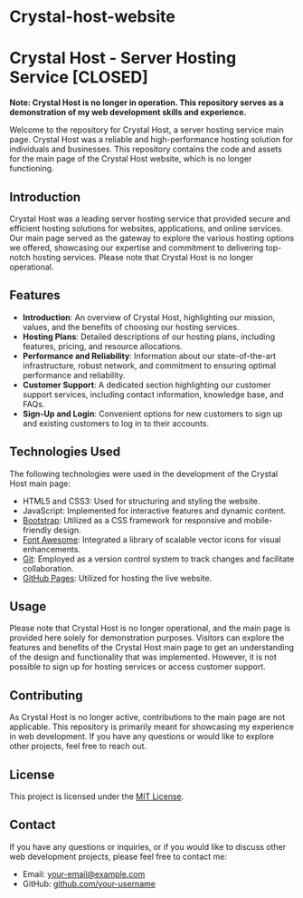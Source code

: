# Crystal-host-website
# Crystal Host - Server Hosting Service [CLOSED]

**Note: Crystal Host is no longer in operation. This repository serves as a demonstration of my web development skills and experience.**

Welcome to the repository for Crystal Host, a server hosting service main page. Crystal Host was a reliable and high-performance hosting solution for individuals and businesses. This repository contains the code and assets for the main page of the Crystal Host website, which is no longer functioning.

## Introduction

Crystal Host was a leading server hosting service that provided secure and efficient hosting solutions for websites, applications, and online services. Our main page served as the gateway to explore the various hosting options we offered, showcasing our expertise and commitment to delivering top-notch hosting services. Please note that Crystal Host is no longer operational.

## Features

- **Introduction**: An overview of Crystal Host, highlighting our mission, values, and the benefits of choosing our hosting services.
- **Hosting Plans**: Detailed descriptions of our hosting plans, including features, pricing, and resource allocations.
- **Performance and Reliability**: Information about our state-of-the-art infrastructure, robust network, and commitment to ensuring optimal performance and reliability.
- **Customer Support**: A dedicated section highlighting our customer support services, including contact information, knowledge base, and FAQs.
- **Sign-Up and Login**: Convenient options for new customers to sign up and existing customers to log in to their accounts.

## Technologies Used

The following technologies were used in the development of the Crystal Host main page:

- HTML5 and CSS3: Used for structuring and styling the website.
- JavaScript: Implemented for interactive features and dynamic content.
- [Bootstrap](https://getbootstrap.com/): Utilized as a CSS framework for responsive and mobile-friendly design.
- [Font Awesome](https://fontawesome.com/): Integrated a library of scalable vector icons for visual enhancements.
- [Git](https://git-scm.com/): Employed as a version control system to track changes and facilitate collaboration.
- [GitHub Pages](https://pages.github.com/): Utilized for hosting the live website.

## Usage

Please note that Crystal Host is no longer operational, and the main page is provided here solely for demonstration purposes. Visitors can explore the features and benefits of the Crystal Host main page to get an understanding of the design and functionality that was implemented. However, it is not possible to sign up for hosting services or access customer support.

## Contributing

As Crystal Host is no longer active, contributions to the main page are not applicable. This repository is primarily meant for showcasing my experience in web development. If you have any questions or would like to explore other projects, feel free to reach out.

## License

This project is licensed under the [MIT License](LICENSE).

## Contact

If you have any questions or inquiries, or if you would like to discuss other web development projects, please feel free to contact me:

- Email: [your-email@example.com](mailto:sumukh2446@gmail.com)
- GitHub: [github.com/your-username](https://github.com/sumukh1000)
